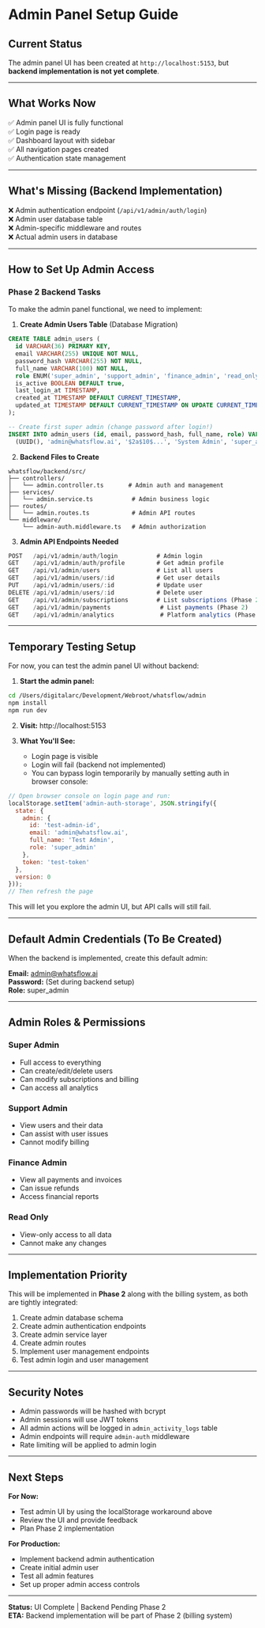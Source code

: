 # Admin Panel Setup Guide

## Current Status

The admin panel UI has been created at `http://localhost:5153`, but **backend implementation is not yet complete**.

---

## What Works Now

✅ Admin panel UI is fully functional  
✅ Login page is ready  
✅ Dashboard layout with sidebar  
✅ All navigation pages created  
✅ Authentication state management  

---

## What's Missing (Backend Implementation)

❌ Admin authentication endpoint (`/api/v1/admin/auth/login`)  
❌ Admin user database table  
❌ Admin-specific middleware and routes  
❌ Actual admin users in database  

---

## How to Set Up Admin Access

### Phase 2 Backend Tasks

To make the admin panel functional, we need to implement:

1. **Create Admin Users Table** (Database Migration)
```sql
CREATE TABLE admin_users (
  id VARCHAR(36) PRIMARY KEY,
  email VARCHAR(255) UNIQUE NOT NULL,
  password_hash VARCHAR(255) NOT NULL,
  full_name VARCHAR(100) NOT NULL,
  role ENUM('super_admin', 'support_admin', 'finance_admin', 'read_only') DEFAULT 'read_only',
  is_active BOOLEAN DEFAULT true,
  last_login_at TIMESTAMP,
  created_at TIMESTAMP DEFAULT CURRENT_TIMESTAMP,
  updated_at TIMESTAMP DEFAULT CURRENT_TIMESTAMP ON UPDATE CURRENT_TIMESTAMP
);

-- Create first super admin (change password after login!)
INSERT INTO admin_users (id, email, password_hash, full_name, role) VALUES
  (UUID(), 'admin@whatsflow.ai', '$2a$10$...', 'System Admin', 'super_admin');
```

2. **Backend Files to Create**
```
whatsflow/backend/src/
├── controllers/
│   └── admin.controller.ts       # Admin auth and management
├── services/
│   └── admin.service.ts           # Admin business logic
├── routes/
│   └── admin.routes.ts            # Admin API routes
└── middleware/
    └── admin-auth.middleware.ts   # Admin authorization
```

3. **Admin API Endpoints Needed**
```typescript
POST   /api/v1/admin/auth/login           # Admin login
GET    /api/v1/admin/auth/profile         # Get admin profile
GET    /api/v1/admin/users                # List all users
GET    /api/v1/admin/users/:id            # Get user details
PUT    /api/v1/admin/users/:id            # Update user
DELETE /api/v1/admin/users/:id            # Delete user
GET    /api/v1/admin/subscriptions        # List subscriptions (Phase 2)
GET    /api/v1/admin/payments              # List payments (Phase 2)
GET    /api/v1/admin/analytics             # Platform analytics (Phase 3)
```

---

## Temporary Testing Setup

For now, you can test the admin panel UI without backend:

1. **Start the admin panel:**
```bash
cd /Users/digitalarc/Development/Webroot/whatsflow/admin
npm install
npm run dev
```

2. **Visit:** http://localhost:5153

3. **What You'll See:**
   - Login page is visible
   - Login will fail (backend not implemented)
   - You can bypass login temporarily by manually setting auth in browser console:

```javascript
// Open browser console on login page and run:
localStorage.setItem('admin-auth-storage', JSON.stringify({
  state: {
    admin: {
      id: 'test-admin-id',
      email: 'admin@whatsflow.ai',
      full_name: 'Test Admin',
      role: 'super_admin'
    },
    token: 'test-token'
  },
  version: 0
}));
// Then refresh the page
```

This will let you explore the admin UI, but API calls will still fail.

---

## Default Admin Credentials (To Be Created)

When the backend is implemented, create this default admin:

**Email:** admin@whatsflow.ai  
**Password:** (Set during backend setup)  
**Role:** super_admin  

---

## Admin Roles & Permissions

### Super Admin
- Full access to everything
- Can create/edit/delete users
- Can modify subscriptions and billing
- Can access all analytics

### Support Admin  
- View users and their data
- Can assist with user issues
- Cannot modify billing

### Finance Admin
- View all payments and invoices
- Can issue refunds
- Access financial reports

### Read Only
- View-only access to all data
- Cannot make any changes

---

## Implementation Priority

This will be implemented in **Phase 2** along with the billing system, as both are tightly integrated:

1. Create admin database schema
2. Create admin authentication endpoints
3. Create admin service layer
4. Create admin routes
5. Implement user management endpoints
6. Test admin login and user management

---

## Security Notes

- Admin passwords will be hashed with bcrypt
- Admin sessions will use JWT tokens
- All admin actions will be logged in `admin_activity_logs` table
- Admin endpoints will require `admin-auth` middleware
- Rate limiting will be applied to admin login

---

## Next Steps

**For Now:**
- Test admin UI by using the localStorage workaround above
- Review the UI and provide feedback
- Plan Phase 2 implementation

**For Production:**
- Implement backend admin authentication
- Create initial admin user
- Test all admin features
- Set up proper admin access controls

---

**Status:** UI Complete | Backend Pending Phase 2  
**ETA:** Backend implementation will be part of Phase 2 (billing system)


